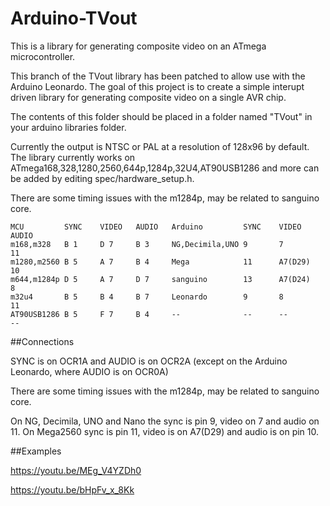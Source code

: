# Arduino-TVout

This is a library for generating composite video on an ATmega microcontroller.

This branch of the TVout library has been patched to allow use with the Arduino Leonardo. The goal of this project is to create a simple interupt driven library for generating composite video on a single AVR chip.

The contents of this folder should be placed in a folder named "TVout" in your arduino libraries folder.

Currently the output is NTSC or PAL at a resolution of 128x96 by default. The library currently works on ATmega168,328,1280,2560,644p,1284p,32U4,AT90USB1286 and more can be added by editing spec/hardware_setup.h.

There are some timing issues with the m1284p, may be related to sanguino core.

```
MCU         SYNC	VIDEO	AUDIO	Arduino	        SYNC	VIDEO	  AUDIO
m168,m328	B 1	    D 7	    B 3	    NG,Decimila,UNO	9	    7	      11
m1280,m2560	B 5	    A 7	    B 4	    Mega            11	    A7(D29)	  10
m644,m1284p	D 5	    A 7	    D 7	    sanguino        13	    A7(D24)	  8
m32u4       B 5	    B 4	    B 7	    Leonardo        9       8         11
AT90USB1286	B 5	    F 7	    B 4	    --	            --	    --	      --
```

##Connections

SYNC is on OCR1A and AUDIO is on OCR2A (except on the Arduino Leonardo, where AUDIO is on OCR0A)

There are some timing issues with the m1284p, may be related to sanguino core.

On NG, Decimila, UNO and Nano the sync is pin 9, video on 7 and audio on 11. On Mega2560	sync is pin 11, video is on A7(D29)	and audio is on pin 10.


##Examples

https://youtu.be/MEg_V4YZDh0

https://youtu.be/bHpFv_x_8Kk
